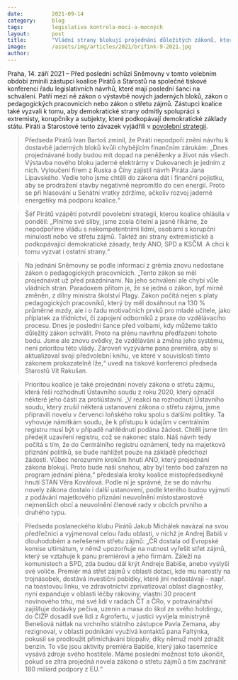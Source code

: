 ```yaml
---
date:         2021-09-14
category:     blog
tags:         legislativa kontrola-moci-a-mocných
layout:       post
title:        "Vládní strany blokují projednání důležitých zákonů, které chtějí Piráti a Starostové zařadit. Koalice také vyzvala další strany k zamítnutí spolupráce se subjekty podkopávajícími hodnoty demokracie"
image:        /assets/img/articles/2021/brifink-9-2021.jpg
author:       
---
```




Praha, 14. září 2021 – Před poslední schůzí Sněmovny v tomto volebním období zmínili zástupci koalice Pirátů a Starostů na společné tiskové konferenci řadu legislativních návrhů, které mají poslední šanci na schválení. Patří mezi ně zákon o výstavbě nových jaderných bloků, zákon o pedagogických pracovnících nebo zákon o střetu zájmů. Zástupci koalice také vyzvali k tomu, aby demokratické strany odmítly spolupráci s extremisty, korupčníky a subjekty, které podkopávají demokratické základy státu. Piráti a Starostové tento závazek vyjádřili v [povolební strategii](https://www.piratiastarostove.cz/documents/97/Povolebni_strategie_koalice_Piratu_a_Starostu_ahsf5wM.pdf).

> Předseda Pirátů Ivan Bartoš zmínil, že Piráti nepodpoří znění návrhu k dostavbě jaderných bloků kvůli chybějícím finančním zárukám: „Dnes projednávané body budou mít dopad na peněženky a život nás všech. Výstavba nového bloku jaderné elektrárny v Dukovanech je jedním z nich. Vyloučení firem z Ruska a Číny zajistil návrh Piráta Jana Lipavského. Vedle toho jsme chtěli do zákona dát i finanční pojistku, aby se prodražení stavby negativně nepromítlo do cen energií. Proto se při hlasování u Senátní vratky zdržíme, ačkoliv rozvoj jaderné energetiky má podporu koalice.“

> Šéf Pirátů vzápětí potvrdil povolební strategii, kterou koalice ohlásila v pondělí: „Plníme své sliby, jsme zcela čitelní a jasně říkáme, že nepodpoříme vládu s nekompetentními lidmi, osobami s korupční minulostí nebo ve střetu zájmů. Taktéž ani strany extremistické a podkopávající demokratické zásady, tedy ANO, SPD a KSČM. A chci k tomu vyzvat i ostatní strany.“

> Na jednání Sněmovny se podle informací z grémia znovu nedostane zákon o pedagogických pracovnících. „Tento zákon se měl projednávat už před prázdninami. Na jeho schválení ale chybí vůle vládních stran. Paradoxem přitom je, že se jedná o zákon, byť mírně změněn, z dílny ministra školství Plagy. Zákon počítá nejen s platy pedagogických pracovníků, který by měl dosáhnout na 130 % průměrné mzdy, ale i o řadu motivačních prvků pro mladé učitele, jako příplatek za třídnictví, či zapojení odborníků z praxe do vzdělávacího procesu. Dnes je poslední šance před volbami, kdy můžeme takto důležitý zákon schválit. Proto na plénu navrhnu předřazení tohoto bodu. Jsme ale znovu svědky, že vzdělávání a změna jeho systému, není prioritou této vlády. Zároveň vyzýváme pana premiéra, aby si aktualizoval svoji předvolební knihu, ve které v souvislosti tímto zákonem prokazatelně lže,“ uvedl na tiskové konferenci předseda Starostů Vít Rakušan. 

> Prioritou koalice je také projednání novely zákona o střetu zájmu, která řeší rozhodnutí Ústavního soudu z roku 2020, který označil některé jeho části za protiústavní. „V reakci na rozhodnutí Ústavního soudu, který zrušil některá ustanovení zákona o střetu zájmu, jsme připravili novelu v červenci loňského roku spolu s dalšími politiky. Ta vyhovuje námitkám soudu, že k přístupu k údajům v centrálním registru musí být v případě nahlédnutí podána žádost. Chtěli jsme tím předejít uzavření registru, což se nakonec stalo. Náš návrh tedy počítá s tím, že do Centrálního registru oznámení, tedy na majetková přiznání politiků, se bude nahlížet pouze na základě předchozí žádosti. Vůbec nerozumím krokům hnutí ANO, který projednání zákona blokují. Proto bude naší snahou, aby byl tento bod zařazen na program jednání pléna,“ předeslala kroky koalice místopředsedkyně hnutí STAN Věra Kovářová. Podle ní je správné, že se do návrhu novely zákona dostalo i další ustanovení, podle kterého budou vyjmuti z podávání majetkového přiznání neuvolnění místostarostové nejmenších obcí a neuvolnění členové rady v obcích prvního a druhého typu.

> Předseda poslaneckého klubu Pirátů Jakub Michálek navázal na svou předřečnici a vyjmenoval celou řadu oblasti, v nichž je Andrej Babiš v dlouhodobém a neřešeném střetu zájmů: „ČR dostala od Evropské komise ultimátum, v němž upozorňuje na nutnost vyřešit střet zájmů, který se vztahuje k panu premiérovi a jeho firmám. Záleží na komunistech a SPD, zda budou dál krýt Andreje Babiše, anebo vyslyší své voliče. Premiér má střet zájmů v oblasti dotací, kde mu narostly na trojnásobek, dostává investiční pobídky, které jiní nedostávají – např. na toastovou linku, ve zdravotnictví zprivatizoval oblast diagnostiky, nyní expanduje v oblasti léčby rakoviny, vlastní 30 procent novinového trhu, má své lidi v radách ČT a ČRo, v potravinářství zajišťuje dodávky pečiva, uzenin a masa do škol ze svého holdingu, do ČIŽP dosadil své lidi z Agrofertu, v justici vyvíjela ministryně Benešová nátlak na vrchního státního zástupce Pavla Zemana, aby rezignoval, v oblasti podnikání využívá kontaktů pana Faltýnka, pokusil se prodloužit přimíchávání biopaliv, díky němuž mohl zdražit benzín. To vše jsou aktivity premiéra Babiše, který jako tasemnice vysává zdroje svého hostitele. Máme poslední možnost toto ukončit, pokud se zítra projedná novela zákona o střetu zájmů a tím zachránit 180 miliard podpory z EU.“

